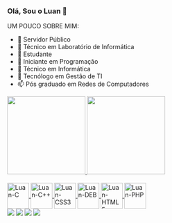 ### Olá, Sou o Luan 👋

UM POUCO SOBRE MIM:
- 🔭 Servidor Público
- 🌱 Técnico em Laboratório de Informática
- 👯 Estudante
- 🤔 Iniciante em Programação
- 🚀 Técnico em Informática
- 💬 Tecnólogo em Gestão de TI
- 📫 Pós graduado em Redes de Computadores

<div>
  <a href="https://github.com/Luan-Paulo">
    <img height="180em" src="https://github-readme-stats.vercel.app/api?username=Luan-Paulo&show_icons=true&theme=dark&include_all_commits=true&count_private=true"/>
  <img height="180em" src="https://github-readme-stats.vercel.app/api/top-langs/?username=Luan-Paulo&layout=compact&langs_count=7&theme=dark"/>
</div>
  
 <div style="display: inline_block"><br>
    <img align="center" alt="Luan-C" height="60" width="50" src="https://cdn.jsdelivr.net/gh/devicons/devicon/icons/c/c-original.svg" />
   <img align="center" alt="Luan-C++" height="60" width="50" src="https://cdn.jsdelivr.net/gh/devicons/devicon/icons/cplusplus/cplusplus-original.svg" />
   <img img align="center" alt="Luan-CSS3" height="60" width="50" src="https://cdn.jsdelivr.net/gh/devicons/devicon/icons/css3/css3-original.svg" />
   <img align="center" alt="Luan-DEB" height="60" width="50" src="https://cdn.jsdelivr.net/gh/devicons/devicon/icons/debian/debian-original-wordmark.svg" />
   <img align="center" alt="Luan-HTML5" height="60" width="50" src="https://cdn.jsdelivr.net/gh/devicons/devicon/icons/html5/html5-original-wordmark.svg" />
   <img align="center" alt="Luan-PHP" height="60" width="50" src="https://cdn.jsdelivr.net/gh/devicons/devicon/icons/php/php-original.svg" /            
</div>

<div>
  <a href="https://twitter.com/Lu_Gacosta" target="_blank"><img src="https://img.shields.io/badge/Twitter-1DA1F2?style=for-the-badge&logo=twitter&logoColor=white" target="_blank"></a>
  <a href="https://www.facebook.com/luan.gazevedo" target="_blank"><img src="https://img.shields.io/badge/Facebook-1877F2?style=for-the-badge&logo=facebook&logoColor=white" target="_blank"></a>
  <a href="https://www.instagram.com/luan_gazevedo/" target="_blank"><img src="https://img.shields.io/badge/Instagram-E4405F?style=for-the-badge&logo=instagram&logoColor=white" target="_blank"></a>
  <a href="https://www.youtube.com/channel/UCxwTZ1DVKu1sjV0J7YYBURA" target="_blank"><img src="https://img.shields.io/badge/YouTube-FF0000?style=for-the-badge&logo=youtube&logoColor=white" target="_blank"></a>
</div>
